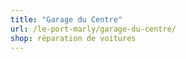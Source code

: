 ```yaml
---
title: "Garage du Centre"
url: /le-port-marly/garage-du-centre/
shop: réparation de voitures
---
```

